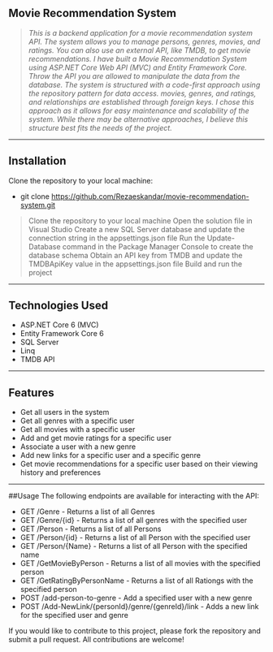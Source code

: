## Movie Recommendation System

> *This is a backend application for a movie recommendation system API. The system allows you to manage persons, genres, movies, and ratings. You can also use an external API, like TMDB, to get movie recommendations. I have built a Movie Recommendation System using ASP.NET Core Web API (MVC) and Entity Framework Core. Throw the API you are allowed to manipulate the data from the database. The system is structured with a code-first approach using the repository pattern for data access. movies, genres, and ratings, and relationships are established through foreign keys. I chose this approach as it allows for easy maintenance and scalability of the system. While there may be alternative approaches, I believe this structure best fits the needs of the project.*

___

## Installation

Clone the repository to your local machine:
- git clone https://github.com/Rezaeskandar/movie-recommendation-system.git
> Clone the repository to your local machine
Open the solution file in Visual Studio
Create a new SQL Server database and update the connection string in the appsettings.json file
Run the Update-Database command in the Package Manager Console to create the database schema
Obtain an API key from TMDB and update the TMDBApiKey value in the appsettings.json file
Build and run the project

___

## Technologies Used
- ASP.NET Core 6 (MVC)
- Entity Framework Core 6
- SQL Server
- Linq
- TMDB API
___

## Features
- Get all users in the system
- Get all genres with a specific user
- Get all movies with a specific user
- Add and get movie ratings for a specific user
- Associate a user with a new genre
- Add new links for a specific user and a specific genre
- Get movie recommendations for a specific user based on their viewing history and preferences

___

##Usage
The following endpoints are available for interacting with the API:

- GET /Genre - Returns a list of all Genres 
- GET /Genre/{id} - Returns a list of all genres with the specified user
- GET /Person - Returns a list of all Persons 
- GET /Person/{id} - Returns a list of all Person with the specified user
- GET /Person/{Name} - Returns a list of all Person with the specified name
- GET /GetMovieByPerson - Returns a list of all movies with the specified person
- GET /GetRatingByPersonName - Returns a list of all Rationgs with the specified person
- POST /add-person-to-genre - Add a specified user with a new genre
- POST /Add-NewLink/{personId}/genre/{genreId}/link - Adds a new link for the specified user and genre

If you would like to contribute to this project, please fork the repository and submit a pull request. All contributions are welcome!
